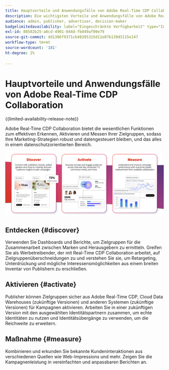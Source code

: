 ```yaml
---
title: Hauptvorteile und Anwendungsfälle von Adobe Real-Time CDP Collaboration
description: Die wichtigsten Vorteile und Anwendungsfälle von Adobe Real-Time CDP Collaboration verstehen
audience: admin, publisher, advertiser, decision-maker
badgelimitedavailability: label="Eingeschränkte Verfügbarkeit" type="Informative" url="https://helpx.adobe.com/legal/product-descriptions/real-time-customer-data-platform-collaboration.html newtab=true"
exl-id: 88582b25-a0cd-4901-844d-fb049af09e79
source-git-commit: dd1386f9371cb40285315d11e07b139d3115e147
workflow-type: tm+mt
source-wordcount: '181'
ht-degree: 2%

---
```


# Hauptvorteile und Anwendungsfälle von Adobe Real-Time CDP Collaboration

{{limited-availability-release-note}}

Adobe Real-Time CDP Collaboration bietet die wesentlichen Funktionen zum effektiven Erkennen, Aktivieren und Messen Ihrer Zielgruppen, sodass Ihre Marketing-Strategien robust und datengesteuert bleiben, und das alles in einem datenschutzorientierten Bereich.

![Vorteile und Anwendungsfälle von Real-Time CDP Collaboration](/help/assets/benefits-use-cases/discover-activate-measure.png)

## Entdecken {#discover}

Verwenden Sie Dashboards und Berichte, um Zielgruppen für die Zusammenarbeit zwischen Marken und Herausgebern zu ermitteln.
Greifen Sie als Werbetreibender, der mit Real-Time CDP Collaboration arbeitet, auf Zielgruppenüberschneidungen zu und verstehen Sie sie, um Retargeting, Unterdrückung und mögliche Interessensmöglichkeiten aus einem breiten Inventar von Publishern zu erschließen.

## Aktivieren {#activate}

Publisher können Zielgruppen sicher aus Adobe Real-Time CDP, Cloud Data Warehouses (zukünftige Versionen) und anderen Systemen (zukünftige Versionen) für Kampagnen aktivieren.
Arbeiten Sie in einer zukünftigen Version mit den ausgewählten Identitätspartnern zusammen, um echte Identitäten zu nutzen und Identitätsübergänge zu verwenden, um die Reichweite zu erweitern.

## Maßnahme {#measure}

Kombinieren und erkunden Sie bekannte Kundeninteraktionen aus verschiedenen Quellen wie Web-Impressions und mehr.
Zeigen Sie die Kampagnenleistung in vereinfachten und anpassbaren Berichten an.
